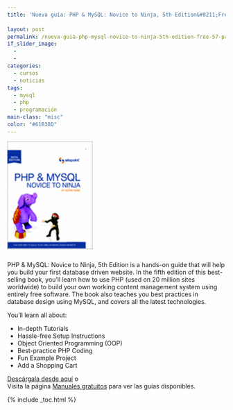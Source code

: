 ```yaml
---
title: 'Nueva guía: PHP & MySQL: Novice to Ninja, 5th Edition&#8211;Free 57 Page Preview'

layout: post
permalink: /nueva-guia-php-mysql-novice-to-ninja-5th-edition-free-57-page-preview/
if_slider_image:
  -
  -
categories:
  - cursos
  - noticias
tags:
  - mysql
  - php
  - programación
main-class: "misc"
color: "#61B38D"
---
```

[<img src="/assets/img/2012/08/w_sitb33c1.gif" alt="PHP & MySQL: Novice to Ninja, 5th Edition--Free 57 Page Preview" title="PHP & MySQL: Novice to Ninja, 5th Edition--Free 57 Page Preview"   />][1]

PHP & MySQL: Novice to Ninja, 5th Edition is a hands-on guide that will help you build your first database driven website. In the fifth edition of this best-selling book, you&#8217;ll learn how to use PHP (used on 20 million sites worldwide) to build your own working content management system using entirely free software. The book also teaches you best practices in database design using MySQL, and covers all the latest technologies.

You&#8217;ll learn all about:

  * In-depth Tutorials
  * Hassle-free Setup Instructions
  * Object Oriented Programming (OOP)
  * Best-practice PHP Coding
  * Fun Example Project
  * Add a Shopping Cart

[Descárgala desde aquí][1] o  
Visita la página [Manuales gratuitos][2] para ver las guías disponibles.



 [1]: http://elbauldelprogramador.tradepub.com/c/pubRD.mpl?sr=oc&_t=oc:&pc=w_sitb33/prgm.cgi
 [2]: /manuales-gratuitos/

{% include _toc.html %}
